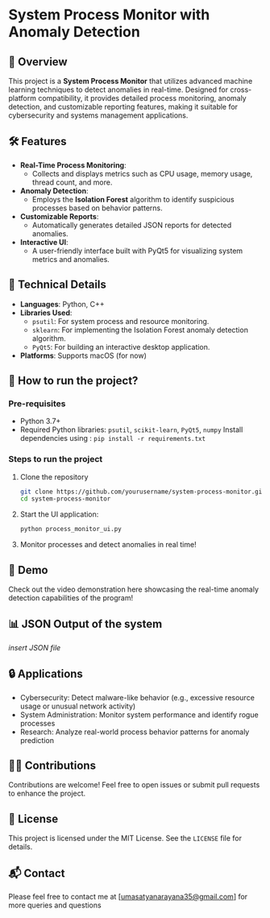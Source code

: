 # System Process Monitor with Anomaly Detection
## 📜 Overview
This project is a **System Process Monitor** that utilizes advanced machine learning techniques to detect anomalies in real-time. Designed for cross-platform compatibility, it provides detailed process monitoring, anomaly detection, and customizable reporting features, making it suitable for cybersecurity and systems management applications.

## 🛠️ Features
- **Real-Time Process Monitoring**:
  - Collects and displays metrics such as CPU usage, memory usage, thread count, and more.
- **Anomaly Detection**:
  - Employs the **Isolation Forest** algorithm to identify suspicious processes based on behavior patterns.
- **Customizable Reports**:
  - Automatically generates detailed JSON reports for detected anomalies.
- **Interactive UI**:
  - A user-friendly interface built with PyQt5 for visualizing system metrics and anomalies.

## 🔧 Technical Details
- **Languages**: Python, C++
- **Libraries Used**:
  - `psutil`: For system process and resource monitoring.
  - `sklearn`: For implementing the Isolation Forest anomaly detection algorithm.
  - `PyQt5`: For building an interactive desktop application.
- **Platforms**: Supports macOS (for now)

## 🚀 How to run the project?
### Pre-requisites
- Python 3.7+
- Required Python libraries: `psutil`, `scikit-learn`, `PyQt5`, `numpy`
Install dependencies using : `pip install -r requirements.txt`

### Steps to run the project
1. Clone the repository
   ```bash
   git clone https://github.com/yourusername/system-process-monitor.git 
   cd system-process-monitor
   ```
   
2. Start the UI application:
   ```bash
   python process_monitor_ui.py
   ```
   
3. Monitor processes and detect anomalies in real time!

## 🎥 Demo
Check out the video demonstration here showcasing the real-time anomaly detection capabilities of the program!

## 📊 JSON Output of the system
*insert JSON file*

## 🔒 Applications
- Cybersecurity: Detect malware-like behavior (e.g., excessive resource usage or unusual network activity)
- System Administration: Monitor system performance and identify rogue processes
- Research: Analyze real-world process behavior patterns for anomaly prediction

## 🤝🏻 Contributions
Contributions are welcome! Feel free to open issues or submit pull requests to enhance the project.

## 📝 License
This project is licensed under the MIT License. See the `LICENSE` file for details.

## 📬 Contact
Please feel free to contact me at [umasatyanarayana35@gmail.com] for more queries and questions
